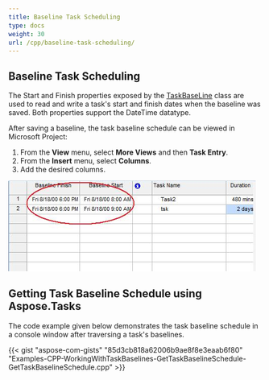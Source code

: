 ```yaml
---
title: Baseline Task Scheduling
type: docs
weight: 30
url: /cpp/baseline-task-scheduling/
---
```


## **Baseline Task Scheduling**
The Start and Finish properties exposed by the [TaskBaseLine](https://apireference.aspose.com/tasks/cpp/class/aspose.tasks.task_baseline) class are used to read and write a task's start and finish dates when the baseline was saved. Both properties support the DateTime datatype.

After saving a baseline, the task baseline schedule can be viewed in Microsoft Project:

1. From the **View** menu, select **More Views** and then **Task Entry**.
2. From the **Insert** menu, select **Columns**.
3. Add the desired columns.

![task baseline start/finish dates in Microsoft Project](baseline-task-scheduling_1.png)
## **Getting Task Baseline Schedule using Aspose.Tasks**
The code example given below demonstrates the task baseline schedule in a console window after traversing a task's baselines.

{{< gist "aspose-com-gists" "85d3cb818a62006b9ae8f8e3eaab6f80" "Examples-CPP-WorkingWithTaskBaselines-GetTaskBaselineSchedule-GetTaskBaselineSchedule.cpp" >}}

